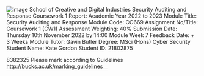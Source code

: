 ![image](https://user-images.githubusercontent.com/72070856/206197553-af2fe7f7-c471-4338-a2cc-64549e5f5d42.png)
School of Creative 
and Digital Industries
Security Auditing and Response
Coursework 1 Report:
Academic Year 2022 to 2023
Module Title:	Security Auditing and Response	Module Code:	CO669
Assignment No/Title:	Coursework 1 (CW1)	Assessment Weighting:	40%
Submission Date:	Thursday 10th November 2022 by 14:00 Module Week 7 	Feedback Date:	+ 3 Weeks
Module Tutor:	Gavin Butler	Degree:	MSci (Hons) Cyber Security
Student Name:	Kate Gordon	Student ID:	21802875

 
8382325
Please mark according to Guidelines 
http://bucks.ac.uk/marking_guidelines 
